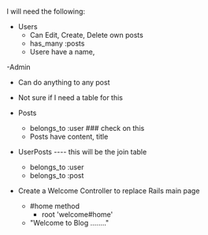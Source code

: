 I will need the following:
- Users
  - Can Edit, Create, Delete own posts
  - has_many :posts
  - Usere have a name, 

-Admin
  - Can do anything to any post
  - Not sure if I need a table for this

- Posts
  - belongs_to :user ### check on this
  - Posts have content, title

- UserPosts    ---- this will be the join table
  - belongs_to :user
  - belongs_to :post



- Create a Welcome Controller to replace Rails main page  
  - #home method
    - root 'welcome#home'
  - "Welcome to Blog ........"




